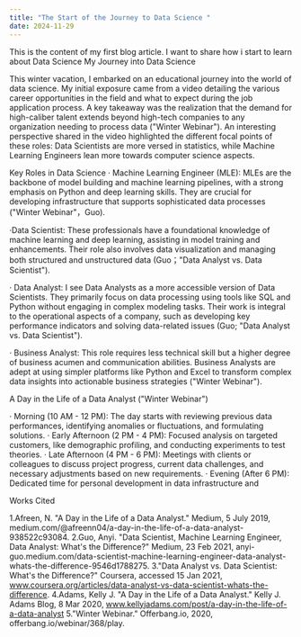 ```yaml
---
title: "The Start of the Journey to Data Science "
date: 2024-11-29
---
```

This is the content of my first blog article. I want to share how i start to learn about Data Science
My Journey into Data Science

This winter vacation, I embarked on an educational journey into the world of data science. My initial exposure came from a video detailing the various career opportunities in the field and what to expect during the job application process. A key takeaway was the realization that the demand for high-caliber talent extends beyond high-tech companies to any organization needing to process data ("Winter Webinar"). An interesting perspective shared in the video highlighted the different focal points of these roles: Data Scientists are more versed in statistics, while Machine Learning Engineers lean more towards computer science aspects.


Key Roles in Data Science
· Machine Learning Engineer (MLE): MLEs are the backbone of model building and machine learning pipelines, with a strong emphasis on Python and deep learning skills. They are crucial for developing infrastructure that supports sophisticated data processes ("Winter Webinar"，Guo).

·Data Scientist: These professionals have a foundational knowledge of machine learning and deep learning, assisting in model training and enhancements. Their role also involves data visualization and managing both structured and unstructured data (Guo；"Data Analyst vs. Data Scientist").

· Data Analyst: I see Data Analysts as a more accessible version of Data Scientists. They primarily focus on data processing using tools like SQL and Python without engaging in complex modeling tasks. Their work is integral to the operational aspects of a company, such as developing key performance indicators and solving data-related issues (Guo; "Data Analyst vs. Data Scientist").

· Business Analyst: This role requires less technical skill but a higher degree of business acumen and communication abilities. Business Analysts are adept at using simpler platforms like Python and Excel to transform complex data insights into actionable business strategies ("Winter Webinar").

A Day in the Life of a Data Analyst ("Winter Webinar")

· Morning (10 AM - 12 PM): The day starts with reviewing previous data performances, identifying anomalies or fluctuations, and formulating solutions.
· Early Afternoon (2 PM - 4 PM): Focused analysis on targeted customers, like demographic profiling, and conducting experiments to test theories.
· Late Afternoon (4 PM - 6 PM): Meetings with clients or colleagues to discuss project progress, current data challenges, and necessary adjustments based on new requirements.
· Evening (After 6 PM): Dedicated time for personal development in data infrastructure and 

Works Cited

1.Afreen, N. "A Day in the Life of a Data Analyst." Medium, 5 July 2019, medium.com/@afreenn04/a-day-in-the-life-of-a-data-analyst-938522c93084.
2.Guo, Anyi. "Data Scientist, Machine Learning Engineer, Data Analyst: What's the Difference?" Medium, 23 Feb 2021, anyi-guo.medium.com/data-scientist-machine-learning-engineer-data-analyst-whats-the-difference-9546d1788275.
3."Data Analyst vs. Data Scientist: What's the Difference?" Coursera, accessed 15 Jan 2021, www.coursera.org/articles/data-analyst-vs-data-scientist-whats-the-difference.
4.Adams, Kelly J. "A Day in the Life of a Data Analyst." Kelly J. Adams Blog, 8 Mar 2020, www.kellyjadams.com/post/a-day-in-the-life-of-a-data-analyst
5."Winter Webinar." Offerbang.io, 2020, offerbang.io/webinar/368/play.
